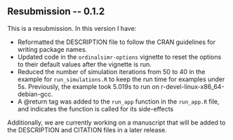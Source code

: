 ## Resubmission -- 0.1.2

This is a resubmission. In this version I have:

* Reformatted the DESCRIPTION file to follow the CRAN guidelines for writing package names.
* Updated code in the `ordinalsimr-options` vignette to reset the options to their default values after the vignette is run.
* Reduced the number of simulation iterations from 50 to 40 in the example for `run_simulations.R` to keep the run time for examples under 5s. Previously, the example took 5.019s to run on r-devel-linux-x86_64-debian-gcc.
* A @return tag was added to the `run_app` function in the `run_app.R` file, and indicates the function is called for its side-effects

Additionally, we are currently working on a manuscript that will be added to the DESCRIPTION and CITATION files in a later release.

